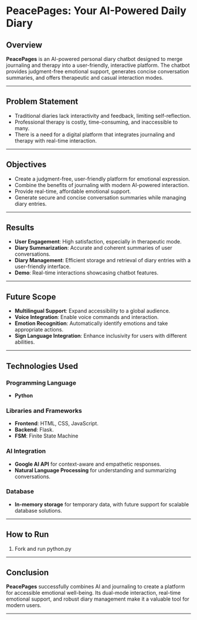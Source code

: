 # PeacePages: Your AI-Powered Daily Diary  

## Overview  
**PeacePages** is an AI-powered personal diary chatbot designed to merge journaling and therapy into a user-friendly, interactive platform. The chatbot provides judgment-free emotional support, generates concise conversation summaries, and offers therapeutic and casual interaction modes.  

---

## Problem Statement  
- Traditional diaries lack interactivity and feedback, limiting self-reflection.  
- Professional therapy is costly, time-consuming, and inaccessible to many.  
- There is a need for a digital platform that integrates journaling and therapy with real-time interaction.  

---

## Objectives  
- Create a judgment-free, user-friendly platform for emotional expression.  
- Combine the benefits of journaling with modern AI-powered interaction.  
- Provide real-time, affordable emotional support.  
- Generate secure and concise conversation summaries while managing diary entries.  

---

## Results  
- **User Engagement**: High satisfaction, especially in therapeutic mode.  
- **Diary Summarization**: Accurate and coherent summaries of user conversations.  
- **Diary Management**: Efficient storage and retrieval of diary entries with a user-friendly interface.  
- **Demo**: Real-time interactions showcasing chatbot features.  

---

## Future Scope  
- **Multilingual Support**: Expand accessibility to a global audience.  
- **Voice Integration**: Enable voice commands and interaction.  
- **Emotion Recognition**: Automatically identify emotions and take appropriate actions.  
- **Sign Language Integration**: Enhance inclusivity for users with different abilities.  

---

## Technologies Used  

### Programming Language  
- **Python**  

### Libraries and Frameworks  
- **Frontend**: HTML, CSS, JavaScript.  
- **Backend**: Flask.
- **FSM**: Finite State Machine

### AI Integration  
- **Google AI API** for context-aware and empathetic responses.  
- **Natural Language Processing** for understanding and summarizing conversations.  

### Database  
- **In-memory storage** for temporary data, with future support for scalable database solutions.  

---

## How to Run 
1. Fork and run python.py 

---

## Conclusion  
**PeacePages** successfully combines AI and journaling to create a platform for accessible emotional well-being. Its dual-mode interaction, real-time emotional support, and robust diary management make it a valuable tool for modern users.  

---  
